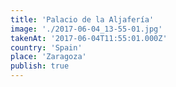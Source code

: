 ```yaml
---
title: 'Palacio de la Aljafería'
image: './2017-06-04_13-55-01.jpg'
takenAt: '2017-06-04T11:55:01.000Z'
country: 'Spain'
place: 'Zaragoza'
publish: true
---
```

